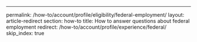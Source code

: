 ---
permalink: /how-to/account/profile/eligibility/federal-employment/
layout: article-redirect
section: how-to
title: How to answer questions about federal employment
redirect: /how-to/account/profile/experience/federal/
skip_index: true
